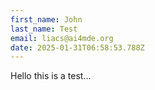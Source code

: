 ```yaml
---
first_name: John
last_name: Test
email: liacs@ai4mde.org
date: 2025-01-31T06:58:53.788Z
---
```


Hello this is a test...
